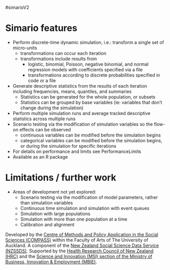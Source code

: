 #simarioV2
# Simario features #

  * Perform discrete-time dynamic simulation, i.e.: transform a single set of micro-units
    * transformations can occur each iteration
    * transformations include results from
      * logistic,  binomial, Poisson, negative binomial, and normal regression models with coefficients specified via a file
      * transformations according to discrete probabilities specified in code or a file
  * Generate descriptive statistics from the results of each iteration including frequencies, means, quantiles, and summaries
    * Statistics can be generated for the whole population, or subsets
    * Statistics can be grouped by base variables (ie: variables that don’t change during the simulation)
  * Perform multiple simulation runs and average tracked descriptive statistics across multiple runs
  * Scenario testing via the modification of simulation variables so the flow-on effects can be observed
    * continuous variables can be modified before the simulation begins
    * categorical variables can be modified before the simulation begins, or during the simulation for specific iterations
  * For details on performance and limits see PerformanceLimits
  * Available as an R package

# Limitations / further work #
  * Areas of development not yet explored:
    * Scenario testing via the modification of model parameters, rather than simulation variables
    * Continuous time simulation and simulation with event queues
    * Simulation with large populations
    * Simulation with more than one population at a time
    * Calibration and alignment

Developed by the [Centre of Methods and Policy Application in the Social Sciences (COMPASS)](http://www.compass.auckland.ac.nz/) within the Faculty of Arts of The University of Auckland. A component of the [New Zealand Social Science Data Service (NZSSDS)](http://www.nzssds.org.nz/). Supported by the [Health Research Council of New Zealand (HRC)](http://www.hrc.govt.nz/) and the [Science and Innovation (MSI) section of the Ministry of Business, Innovation & Employment (MBIE)](http://www.msi.govt.nz/).
